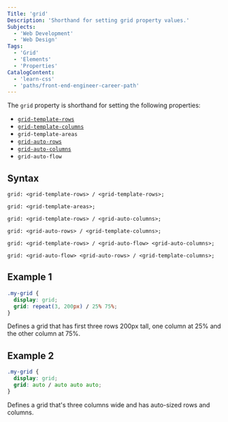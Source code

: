 ```yaml
---
Title: 'grid'
Description: 'Shorthand for setting grid property values.'
Subjects:
  - 'Web Development'
  - 'Web Design'
Tags:
  - 'Grid'
  - 'Elements'
  - 'Properties'
CatalogContent:
  - 'learn-css'
  - 'paths/front-end-engineer-career-path'
---
```


The `grid` property is shorthand for setting the following properties:

- [`grid-template-rows`](https://www.codecademy.com/resources/docs/css/grids/grid-template-rows)
- [`grid-template-columns`](https://www.codecademy.com/resources/docs/css/grids/grid-template-columns)
- `grid-template-areas`
- [`grid-auto-rows`](https://www.codecademy.com/resources/docs/css/grids/grid-auto-rows)
- [`grid-auto-columns`](https://www.codecademy.com/resources/docs/css/grids/grid-auto-columns)
- `grid-auto-flow`

## Syntax

```pseudo
grid: <grid-template-rows> / <grid-template-rows>;

grid: <grid-template-areas>;

grid: <grid-template-rows> / <grid-auto-columns>;

grid: <grid-auto-rows> / <grid-template-columns>;

grid: <grid-template-rows> / <grid-auto-flow> <grid-auto-columns>;

grid: <grid-auto-flow> <grid-auto-rows> / <grid-template-columns>;
```

## Example 1

```css
.my-grid {
  display: grid;
  grid: repeat(3, 200px) / 25% 75%;
}
```

Defines a grid that has first three rows 200px tall, one column at 25% and the other column at 75%.

## Example 2

```css
.my-grid {
  display: grid;
  grid: auto / auto auto auto;
}
```

Defines a grid that's three columns wide and has auto-sized rows and columns.

